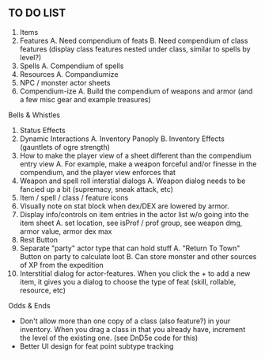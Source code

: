 
## TO DO LIST

1. Items  
2. Features
  A. Need compendium of feats
  B. Need compendium of class features (display class features nested under class, similar to spells by level?)
3. Spells
  A. Compendium of spells
4. Resources
  A. Compandiumize
5. NPC / monster actor sheets
6. Compendium-ize 
  A. Build the compendium of weapons and armor (and a few misc gear and example treasures)

Bells & Whistles

1. Status Effects
2. Dynamic Interactions
  A. Inventory Panoply
  B. Inventory Effects (gauntlets of ogre strength)
3. How to make the player view of a sheet different than the compendium entry view
  A. For example, make a weapon forceful and/or finesse in the compendium, and the player view enforces that
4. Weapon and spell roll interstial dialogs
   A. Weapon dialog needs to be fancied up a bit (supremacy, sneak attack, etc)
5. Item / spell / class / feature icons
6. Visually note on stat block when dex/DEX are lowered by armor.
7. Display info/controls on item entries in the actor list w/o going into the item sheet
  A. set location, see isProf / prof group, see weapon dmg, armor value, armor dex max
8. Rest Button
9. Separate "party" actor type that can hold stuff
  A. "Return To Town" Button on party to calculate loot
  B. Can store monster and other sources of XP from the expedition
10. Interstitial dialog for actor-features.  When you click the + to add a new item, it gives you a dialog to choose the type of feat (skill, rollable, resource, etc)

Odds & Ends
- Don't allow more than one copy of a class (also feature?) in your inventory.  When you drag a class in that you
already have, increment the level of the existing one.  (see DnD5e code for this)
- Better UI design for feat point subtype tracking
